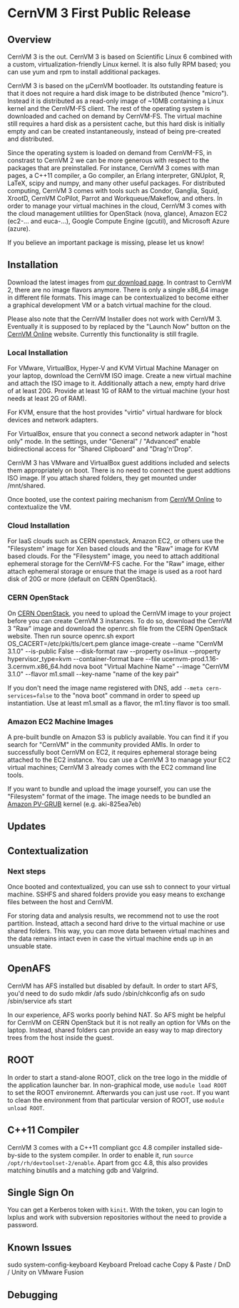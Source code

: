 CernVM 3 First Public Release
=============================

## Overview

CernVM 3 is the out.
CernVM 3 is based on Scientific Linux 6 combined with a custom, virtualization-friendly Linux kernel.
It is also fully RPM based; you can use yum and rpm to install additional packages.

CernVM 3 is based on the µCernVM bootloader.
Its outstanding feature is that it does not require a hard disk image to be distributed (hence "micro").
Instead it is distributed as a read-only image of ~10MB containing a Linux kernel and the CernVM-FS client.
The rest of the operating system is downloaded and cached on demand by CernVM-FS.
The virtual machine still requires a hard disk as a persistent cache, but this hard disk is initially empty and can be created instantaneously, instead of being pre-created and distributed.

Since the operating system is loaded on demand from CernVM-FS, in constrast to CernVM 2 we can be more generous with respect to the packages that are preinstalled.
For instance, CernVM 3 comes with man pages, a C++11 compiler, a Go compiler, an Erlang interpreter, GNUplot, R, LaTeX, scipy and numpy, and many other useful packages.
For distributed computing, CernVM 3 comes with tools such as Condor, Ganglia, Squid, XrootD, CernVM CoPilot, Parrot and Workqueue/Makeflow, and others.
In order to manage your virtual machines in the cloud, CernVM 3 comes with the cloud management utilities for OpenStack (nova, glance), Amazon EC2 (ec2-... and euca-...), Google Compute Engine (gcutil), and Microsoft Azure (azure).

If you believe an important package is missing, please let us know!


## Installation

Download the latest images from [our download page](http://cernvm.cern.ch/portal/downloads).
In contrast to CernVM 2, there are no image flavors anymore.
There is only a single x86_64 image in different file formats.
This image can be contextualized to become either a graphical development VM or a batch virtual machine for the cloud.

Please also note that the CernVM Installer does not work with CernVM 3.
Eventually it is supposed to by replaced by the "Launch Now" button on the [CernVM Online](https://cernvm-online.cern.ch) website.
Currently this functionality is still fragile.


### Local Installation

For VMware, VirtualBox, Hyper-V and KVM Virtual Machine Manager on your laptop, download the CernVM ISO image.
Create a new virtual machine and attach the ISO image to it.
Additionally attach a new, empty hard drive of at least 20G.
Provide at least 1G of RAM to the virtual machine (your host needs at least 2G of RAM).

For KVM, ensure that the host provides "virtio" virtual hardware for block devices and network adapters.

For VirtualBox, ensure that you connect a second network adapter in "host only" mode.
In the settings, under "General" / "Advanced" enable bidirectional access for "Shared Clipboard" and "Drag'n'Drop".

CernVM 3 has VMware and VirtualBox guest additions included and selects them appropriately on boot.
There is no need to connect the guest addtions ISO image.
If you attach shared folders, they get mounted under /mnt/shared.

Once booted, use the context pairing mechanism from [CernVM Online](https://cernvm-online.cern.ch) to contextualize the VM.


### Cloud Installation

For IaaS clouds such as CERN openstack, Amazon EC2, or others use the "Filesystem" image for Xen based clouds and the "Raw" image for KVM based clouds.
For the "Filesystem" image, you need to attach additional ephemeral storage for the CernVM-FS cache.
For the "Raw" image, either attach ephemeral storage or ensure that the image is used as a root hard disk of 20G or more (default on CERN OpenStack).


### CERN OpenStack

On [CERN OpenStack](https://openstack.cern.ch), you need to upload the CernVM image to your project before you can create CernVM 3 instances.
To do so, download the CernVM 3 "Raw" image and download the openrc.sh file from the CERN OpenStack website.
Then run
    source openrc.sh
    export OS_CACERT=/etc/pki/tls/cert.pem
    glance image-create --name "CernVM 3.1.0" --is-public False --disk-format raw --property os=linux --property hypervisor_type=kvm --container-format bare --file ucernvm-prod.1.16-3.cernvm.x86_64.hdd
    nova boot "Virtual Machine Name" --image "CernVM 3.1.0" --flavor m1.small --key-name "name of the key pair"

If you don't need the image name registered with DNS, add `--meta cern-services=false` to the "nova boot" command in order to speed up instantiation.
Use at least m1.small as a flavor, the m1.tiny flavor is too small.


### Amazon EC2 Machine Images

A pre-built bundle on Amazon S3 is publicly available.
You can find it if you search for "CernVM" in the community provided AMIs.
In order to successfully boot CernVM on EC2, it requires ephemeral storage being attached to the EC2 instance.
You can use a CernVM 3 to manage your EC2 virtual machines; CernVM 3 already comes with the EC2 command line tools.

If you want to bundle and upload the image yourself, you can use the "Filesystem" format of the image.
The image needs to be bundled an [Amazon PV-GRUB](http://docs.aws.amazon.com/AWSEC2/2011-07-15/UserGuide/index.html?UserProvidedkernels.html) kernel (e.g. aki-825ea7eb)

## Updates

## Contextualization

### Next steps

Once booted and contextualized, you can use ssh to connect to your virtual machine.
SSHFS and shared folders provide you easy means to exchange files between the host and CernVM.

For storing data and analysis results, we recommend not to use the root partition.
Instead, attach a second hard drive to the virtual machine or use shared folders.
This way, you can move data between virtual machines and the data remains intact even in case the virtual machine ends up in an unsuable state.


## OpenAFS

CernVM has AFS installed but disabled by default.
In order to start AFS, you'd need to do
    sudo mkdir /afs
    sudo /sbin/chkconfig afs on
    sudo /sbin/service afs start

In our experience, AFS works poorly behind NAT.
So AFS might be helpful for CernVM on CERN OpenStack but it is not really an option for VMs on the laptop.
Instead, shared folders can provide an easy way to map directory trees from the host inside the guest.


## ROOT

In order to start a stand-alone ROOT, click on the tree logo in the middle of the application launcher bar.
In non-graphical mode, use `module load ROOT` to set the ROOT environemnt.
Afterwards you can just use `root`.
If you want to clean the environment from that particular version of ROOT, use `module unload ROOT`.


## C++11 Compiler

CernVM 3 comes with a C++11 compliant gcc 4.8 compiler installed side-by-side to the system compiler.
In order to enable it, run `source /opt/rh/devtoolset-2/enable`.
Apart from gcc 4.8, this also provides matching binutils and a matching gdb and Valgrind.


## Single Sign On

You can get a Kerberos token with `kinit`.
With the token, you can login to lxplus and work with subversion repositories without the need to provide a password.


## Known Issues

sudo system-config-keyboard Keyboard
Preload cache
Copy & Paste / DnD / Unity on VMware Fusion

## Debugging
